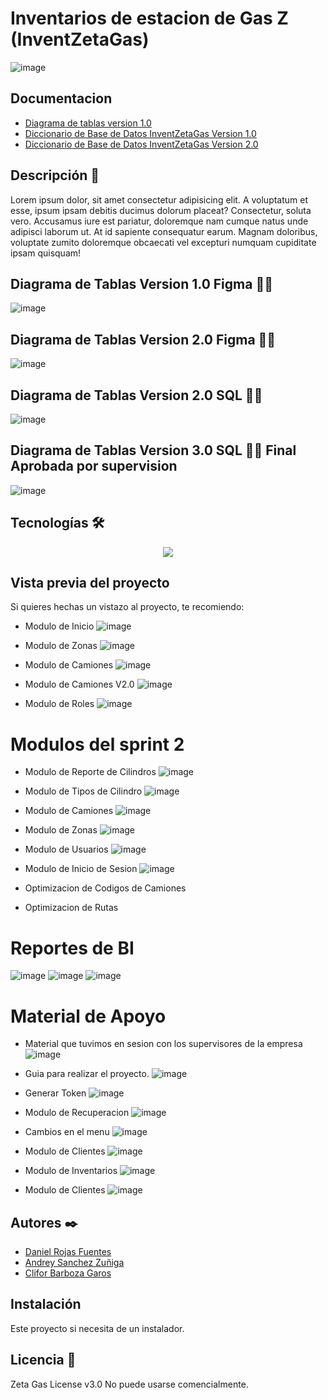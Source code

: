 # Inventarios de estacion de Gas Z (InventZetaGas)
![image](https://github.com/user-attachments/assets/6ee66cc3-3f6b-4d3d-84a4-13b5fa88da36)


## Documentacion
- [Diagrama de tablas version 1.0](https://www.figma.com/board/NWER76Ptkq2sj4y2qMxZVE/Untitled?node-id=0-1&p=f&t=rjRQBglw82uUkuQS-0)
- [Diccionario de Base de Datos InventZetaGas Version 1.0](https://github.com/user-attachments/files/18565278/Diccionario.de.Base.de.Datos.InventZetaGas.Version.1.0.docx)
- [Diccionario de Base de Datos InventZetaGas Version 2.0](https://github.com/user-attachments/files/18936932/Diccionario.de.Base.de.Datos.InventZetaGas.Version.2.0.docx)




## Descripción 📑

Lorem ipsum dolor, sit amet consectetur adipisicing elit. A voluptatum et esse, ipsum ipsam debitis ducimus dolorum placeat? Consectetur, soluta vero. Accusamus iure est pariatur, doloremque nam cumque natus unde adipisci laborum ut. At id sapiente consequatur earum. Magnam doloribus, voluptate zumito doloremque obcaecati vel excepturi numquam cupiditate ipsam quisquam!

## Diagrama de Tablas Version 1.0 Figma 🙇🏻 
![image](https://github.com/user-attachments/assets/ef6ecca4-8fcf-4c18-bd96-de8c40776756)

## Diagrama de Tablas Version 2.0 Figma 🙇🏻 
![image](https://github.com/user-attachments/assets/d9064bee-5076-46ec-a751-d0e8d8d9b2fa)



## Diagrama de Tablas Version 2.0 SQL 🙇🏻 
![image](https://github.com/user-attachments/assets/6aa94a59-249e-4dab-a5c7-f64154ab0812)

## Diagrama de Tablas Version 3.0 SQL 🙇🏻 Final Aprobada por supervision 
![image](https://github.com/user-attachments/assets/680ae220-7a94-4260-b803-ff7230211cc2)



## Tecnologías 🛠
<p align="center">
  <a href="https://skillicons.dev">
    <img src="https://skillicons.dev/icons?i=git,windows,github,dotnet,figma,firebase,github,cs,python,vscode=14" />
  </a>
</p>

## Vista previa del proyecto
Si quieres hechas un vistazo al proyecto, te recomiendo:

- Modulo de Inicio
![image](https://github.com/user-attachments/assets/636b22aa-e81b-4fa8-abf0-126e921ff63c)

- Modulo de Zonas
![image](https://github.com/user-attachments/assets/a6ade586-52ef-4409-bd9a-9e16ce4c581f)

- Modulo de Camiones
![image](https://github.com/user-attachments/assets/92af550a-b71c-4c8d-b56c-67b6e0adff17)
- Modulo de Camiones V2.0
![image](https://github.com/user-attachments/assets/df7d14ad-3d51-4756-b828-ca9f1df6f501)

- Modulo de Roles
![image](https://github.com/user-attachments/assets/e38489e7-c36c-4b5f-91ca-d7b2448d648a)



# Modulos del sprint 2

- Modulo de Reporte de Cilindros
![image](https://github.com/user-attachments/assets/26581749-4b4f-482b-80be-46b123a18636)

- Modulo de Tipos de Cilindro
![image](https://github.com/user-attachments/assets/293faecc-6d27-4e40-9923-aba058420fd9)

- Modulo de Camiones
![image](https://github.com/user-attachments/assets/8ca187fe-2aef-4582-a7b7-b76ace2d6fd2)

- Modulo de Zonas
![image](https://github.com/user-attachments/assets/f624e5e8-6a64-4744-b9cc-de600c7e5e1a)

- Modulo de Usuarios
![image](https://github.com/user-attachments/assets/a742bcb4-b2f4-4965-9021-7e6b2a78399d)

- Modulo de Inicio de Sesion
![image](https://github.com/user-attachments/assets/9ca38022-5258-4d41-bcde-9c1df0a20d85)



- Optimizacion de Codigos de Camiones
- Optimizacion de Rutas




# Reportes de BI
![image](https://github.com/user-attachments/assets/f4be2696-d737-45c5-a75f-cc08a9f72668)
![image](https://github.com/user-attachments/assets/a47b34d1-f6d5-48f4-80bf-5150bdfebddb)
![image](https://github.com/user-attachments/assets/742bc774-8b9f-4531-a9c0-e47e89b8ce6f)


# Material de Apoyo
- Material que tuvimos en sesion con los supervisores de la empresa
![image](https://github.com/user-attachments/assets/398e14be-a39f-4de7-933e-0158722d25bd)

- Guia para realizar el proyecto.
![image](https://github.com/user-attachments/assets/7a462c41-8a06-414b-afe9-ace0269d2293)

- Generar Token
![image](https://github.com/user-attachments/assets/5d17e7a2-2339-4099-8d8b-97a0fc78d2e2)

- Modulo de Recuperacion
![image](https://github.com/user-attachments/assets/f74ee8e7-2f55-42ec-bc7b-2429493e7ab8)

- Cambios en el menu
![image](https://github.com/user-attachments/assets/eae06226-6e45-49be-9f1d-e67bacd907d9)

- Modulo de Clientes
![image](https://github.com/user-attachments/assets/ae105331-2348-49ae-b6e7-8be9c6247cc6)

- Modulo de Inventarios
![image](https://github.com/user-attachments/assets/6e3208a1-6938-4423-ae09-bc87bb168094)

- Modulo de Clientes
![image](https://github.com/user-attachments/assets/6b9cd07d-1c23-4a0d-b82e-04a7b16fcc21)


## Autores ✒️
* [Daniel Rojas Fuentes](drojas00255@ufide.ac.cr)
* [Andrey Sanchez Zuñiga](osanchez60774@ufide.ac.cr)
* [Clifor Barboza Garos](cgaros40183@ufide.ac.cr)

## Instalación 
Este proyecto si necesita de un instalador. 
  
## Licencia 📄
Zeta Gas License v3.0
No puede usarse comencialmente.
